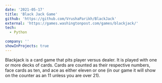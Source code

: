 ```yaml
---
date: '2021-05-17'
title: 'Black Jack Game'
github: 'https://github.com/VrushaParikh/BlackJack'
external: 'https://games.washingtonpost.com/games/blackjack/'
tech:
  - Python
  
company: ''
showInProjects: true
---
```

Blackjack is a card game that pits player versus dealer. It is played with one or more decks of cards. Cards are counted as their respective numbers, face cards as ten, and ace as either eleven or one (in our game it will show on the counter as an 11 unless you are over 21).
